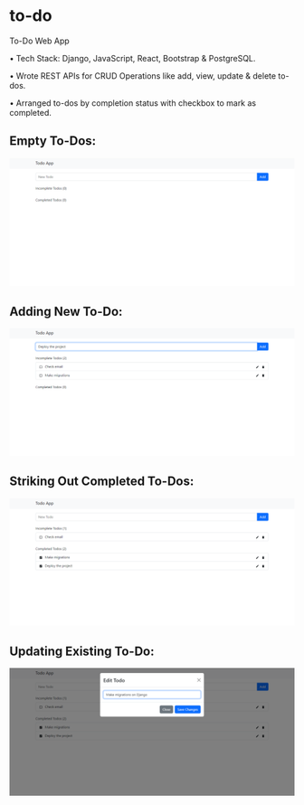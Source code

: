 # to-do

To-Do Web App

• Tech Stack: Django, JavaScript, React, Bootstrap & PostgreSQL.

• Wrote REST APIs for CRUD Operations like add, view, update & delete to-dos.

• Arranged to-dos by completion status with checkbox to mark as completed.


## Empty To-Dos:

![Empty To-Dos](https://github.com/bbazwalt/to-do/blob/main/screenshots/empty-to-dos.png)

## Adding New To-Do:

![Adding New To-Do](https://github.com/bbazwalt/to-do/blob/main/screenshots/adding-new-to-do.png)

## Striking Out Completed To-Dos:

![Striking Out Completed To-Dos](https://github.com/bbazwalt/to-do/blob/main/screenshots/striking-out-completed-to-dos.png)

## Updating Existing To-Do:

![Updating Existing To-Do](https://github.com/bbazwalt/to-do/blob/main/screenshots/updating-existing-to-do.png)
